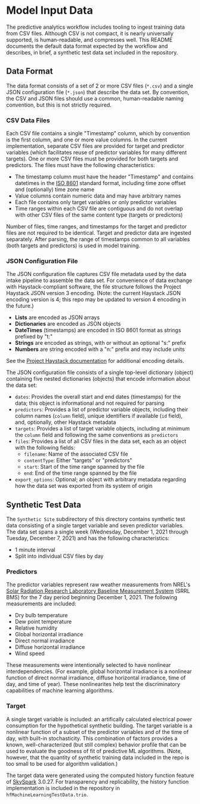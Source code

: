 # Model Input Data #

The predictive analytics workflow includes tooling to ingest training data from
CSV files. Although CSV is not compact, it is nearly universally supported, is
human-readable, and compresses well. This README documents the default data
format expected by the workflow and describes, in brief, a synthetic test data
set included in the repository.

## Data Format ##

The data format consists of a set of 2 or more CSV files (`*.csv`) and a single
JSON configuration file (`*.json`) that describe the data set. By convention,
the CSV and JSON files should use a common, human-readable naming convention,
but this is not strictly required.

### CSV Data Files ###

Each CSV file contains a single "Timestamp" column, which by convention is the
first column, and one or more value columns. In the current implementation,
separate CSV files are provided for target and predictor variables (which
facilitates reuse of predictor variables for many different targets). One or
more CSV files must be provided for both targets and predictors. The files must
have the following characteristics:

- The timestamp column must have the header "Timestamp" and contains datetimes
  in the [ISO 8601] standard format, including time zone offset and (optionally)
  time zone name
- Value columns contain numeric data and may have arbitrary names
- Each file contains only target variables or only predictor variables
- Time ranges within each CSV file are contiguous and do not overlap with other
  CSV files of the same content type (targets or predictors)

[ISO 8601]: https://en.wikipedia.org/wiki/ISO_8601 "Wikipedia entry for ISO 8601"

Number of files, time ranges, and timestamps for the target and predictor files
are not required to be identical. Target and predictor data are ingested
separately. After parsing, the range of timestamps common to all variables (both
targets and predictors) is used in model training.

### JSON Configuration File ###

The JSON configuration file captures CSV file metadata used by the data intake
pipeline to assemble the data set. For convenience of data exchange with
Haystack-compliant software, the file structure follows the Project Haystack
JSON version 3 encoding. (Note: the current Haystack JSON encoding version is 4;
this repo may be updated to version 4 encoding in the future.)

- **Lists** are encoded as JSON arrays
- **Dictionaries** are encoded as JSON objects
- **DateTimes** (timestamps) are encoded in ISO 8601 format as strings prefixed
  by "t:"
- **Strings** are encoded as strings, with or without an optional "s:" prefix
- **Numbers** are string encoded with a "n:" prefix and may include units

See the [Project Haystack documentation] for additional encoding details.

[Project Haystack documentation]: https://project-haystack.org/doc/docHaystack/Json#v3 "Project Haystack JSON Encoding"

The JSON configuration file consists of a single top-level dictionary (object)
containing five nested dictionaries (objects) that encode information about
the data set:

- `dates`: Provides the overall start and end dates (timestamps) for the data;
  this object is informational and not required for parsing
- `predictors`: Provides a list of predictor variable objects, including their
   column names (`column` field), unique identifiers if available (`id` field),
   and, optionally, other Haystack metadata
- `targets`: Provides a list of target variable objects, including at minimum
  the `column` field and following the same conventions as `predictors`
- `files`: Provides a list of all CSV files in the data set, each as an object
  with the following fields:
  - `filename`: Name of the associated CSV file
  - `contentType`: Either "targets" or "predictors"
  - `start`: Start of the time range spanned by the file
  - `end`: End of the time range spanned by the file
- `export_options`: Optional; an object with arbitrary metadata regarding how
  the data set was exported from its system of origin

## Synthetic Test Data ##

The `Synthetic Site` subdirectory of this directory contains synthetic test data
consisting of a single target variable and seven predictor variables. The data
set spans a single week (Wednesday, December 1, 2021 through Tuesday, December
7, 2021) and has the following characteristics:

- 1 minute interval
- Split into individual CSV files by day

### Predictors ###

The predictor variables represent raw weather measurements from NREL's [Solar
Radiation Research Laboratory Baseline Measurement System] (SRRL BMS) for the 
7 day period beginning December 1, 2021. The following measurements are
included:

- Dry bulb temperature
- Dew point temperature
- Relative humidity
- Global horizontal irradiance
- Direct normal irradiance
- Diffuse horizontal irradiance
- Wind speed

These measurements were intentionally selected to have nonlinear
interdependencies. (For example, global horizontal irradiance is a nonlinear
function of direct normal irradiance, diffuse horizontal irradiance, time of
day, and time of year). These nonlinearites help test the discriminatory
capabilities of machine learning algorithms.

[Solar Radiation Research Laboratory Baseline Measurement System]: https://midcdmz.nrel.gov/apps/sitehome.pl?site=BMS "SRRL BMS"

### Target ###

A single target variable is included: an artifically calculated electrical
power consumption for the hypothetical synthetic building. The target variable
is a nonlinear function of a subset of the predictor variables and of the time
of day, with built-in stochasticity. This combination of factors provides a
known, well-characterized (but still complex) behavior profile that can be used
to evaluate the goodness of fit of predictive ML algorithms. (Note, however, 
that the quantity of synthetic training data included in the repo is too small
to be used for algorithm validation.)

The target data were generated using the computed history function feature of
[SkySpark] 3.0.27. For transparency and replicability, the history function
implementation is included in the repository in `hfMachineLearningTestData.trio`.

[SkySpark]: https://skyfoundry.com/product "SkySpark software"